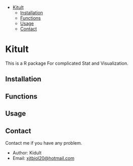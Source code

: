 -   [Kitult](#metaplot)
    -   [Installation](#installation)
    -   [Functions](#functions)
    -   [Usage](#usage)
    -   [Contact](#contact)


Kitult
=======
This is a R package For complicated Stat and Visualization. 

Installation
------------

Functions
------------

Usage
------------

Contact
------------
Contact me if you have any problem.

- Author:   Kidult
- Email:    <xjtbiol20@hotmail.com>



